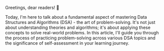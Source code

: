 Greetings, dear readers! 👋

Today, I'm here to talk about a fundamental aspect of mastering Data Structures and Algorithms (DSA) - the art of problem-solving. It's not just about understanding theories and algorithms; it's about applying these concepts to solve real-world problems. In this article, I'll guide you through the process of practicing problem-solving across various DSA topics and the significance of self-assessment in your learning journey.
